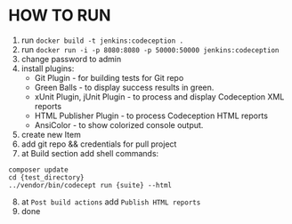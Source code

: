 # HOW TO RUN

1. run ```docker build -t jenkins:codeception .```
2. run ```docker run -i -p 8080:8080 -p 50000:50000 jenkins:codeception```
3. change password to admin
4. install plugins:
   * Git Plugin - for building tests for Git repo
   * Green Balls - to display success results in green.
   * xUnit Plugin, jUnit Plugin - to process and display Codeception XML reports
   * HTML Publisher Plugin - to process Codeception HTML reports
   * AnsiColor - to show colorized console output.
5. create new Item
6. add git repo && credentials for pull project
7. at Build section add shell commands:
 ``` 
 composer update
 cd {test_directory}
 ../vendor/bin/codecept run {suite} --html
 ```
8. at `Post build actions` add `Publish HTML reports`
9. done
